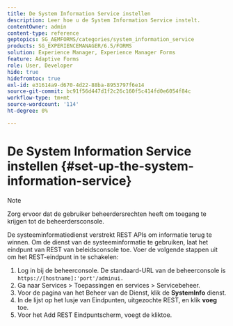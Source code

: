 ```yaml
---
title: De System Information Service instellen
description: Leer hoe u de System Information Service instelt.
contentOwner: admin
content-type: reference
geptopics: SG_AEMFORMS/categories/system_information_service
products: SG_EXPERIENCEMANAGER/6.5/FORMS
solution: Experience Manager, Experience Manager Forms
feature: Adaptive Forms
role: User, Developer
hide: true
hidefromtoc: true
exl-id: e31614a9-d670-4d22-88ba-8953797f6e14
source-git-commit: bc91f56d447d1f2c26c160f5c414fd0e6054f84c
workflow-type: tm+mt
source-wordcount: '114'
ht-degree: 0%

---
```


# De System Information Service instellen {#set-up-the-system-information-service}

>[!NOTE]
> 
> Zorg ervoor dat de gebruiker beheerdersrechten heeft om toegang te krijgen tot de beheerdersconsole.

De systeeminformatiedienst verstrekt REST APIs om informatie terug te winnen. Om de dienst van de systeeminformatie te gebruiken, laat het eindpunt van REST van beleidsconsole toe. Voer de volgende stappen uit om het REST-eindpunt in te schakelen:

1. Log in bij de beheerconsole. De standaard-URL van de beheerconsole is `https://[hostname]:'port'/adminui.`
1. Ga naar Services > Toepassingen en services > Servicebeheer.
1. Voor de pagina van het Beheer van de Dienst, klik de **SystemInfo** dienst.
1. In de lijst op het lusje van Eindpunten, uitgezochte REST, en klik **voeg** toe.
1. Voor het Add REST Eindpuntscherm, voegt de klik **&#x200B;**&#x200B;toe.
